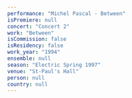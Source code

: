 ```yaml
---
performance: "Michel Pascal - Between"
isPremiere: null
concert: "Concert 2"
work: "Between"
isCommission: false
isResidency: false
work_year: "1994"
ensemble: null
season: "Electric Spring 1997"
venue: "St-Paul's Hall"
person: null
country: null
---
```


